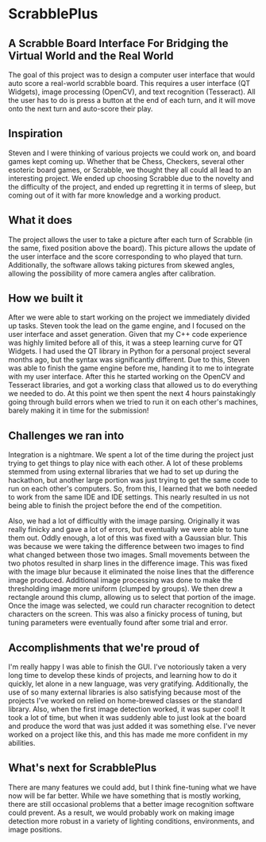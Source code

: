 ScrabblePlus
====================

A Scrabble Board Interface For Bridging the Virtual World and the Real World
---------------------

The goal of this project was to design a computer user interface that would auto score a real-world scrabble board.
This requires a user interface (QT Widgets), image processing (OpenCV), and text recognition (Tesseract).
All the user has to do is press a button at the end of each turn, and it will move onto the next turn and auto-score their play.

## Inspiration
Steven and I were thinking of various projects we could work on, and board games kept coming up.
Whether that be Chess, Checkers, several other esoteric board games, or Scrabble, 
we thought they all could all lead to an interesting project.
We ended up choosing Scrabble due to the novelty and the difficulty of the project, 
and ended up regretting it in terms of sleep, but coming out of it with far more knowledge and a working product.

## What it does
The project allows the user to take a picture after each turn of Scrabble (in the same, fixed position above the board).
This picture allows the update of the user interface and the score corresponding to who played that turn.
Additionally, the software allows taking pictures from skewed angles, allowing the possibility of more camera angles after calibration.

## How we built it
After we were able to start working on the project we immediately divided up tasks.
Steven took the lead on the game engine, and I focused on the user interface and asset generation.
Given that my C++ code experience was highly limited before all of this, it was a steep learning curve for QT Widgets.
I had used the QT library in Python for a personal project several months ago, but the syntax was significantly different.
Due to this, Steven was able to finish the game engine before me, handing it to me to integrate with my user interface.
After this he started working on the OpenCV and Tesseract libraries, and got a working class that allowed us to do everything we needed to do.
At this point we then spent the next 4 hours painstakingly going through build errors when we tried to run it on each other's machines, barely making it in time for the submission!

## Challenges we ran into
Integration is a nightmare. We spent a lot of the time during the project just trying to get things to play nice with each other. 
A lot of these problems stemmed from using external libraries that we had to set up during the hackathon, but another large portion 
was just trying to get the same code to run on each other's computers. So, from this, I learned that we both needed to work 
from the same IDE and IDE settings. This nearly resulted in us not being able to finish the project before the end of the competition.

Also, we had a lot of difficultly with the image parsing. Originally it was really finicky and gave a lot of errors, but 
eventually we were able to tune them out. Oddly enough, a lot of this was fixed with a Gaussian blur. 
This was because we were taking the difference between two images to find what changed between those two images.
Small movements between the two photos resulted in sharp lines in the difference image.
This was fixed with the image blur because it eliminated the noise lines that the difference image produced.
Additional image processing was done to make the thresholding image more uniform (clumped by groups).
We then drew a rectangle around this clump, allowing us to select that portion of the image.
Once the image was selected, we could run character recognition to detect characters on the screen.
This was also a finicky process of tuning, but tuning parameters were eventually found after some trial and error.

## Accomplishments that we're proud of
I'm really happy I was able to finish the GUI. I've notoriously taken a very long time to develop these kinds of projects,
and learning how to do it quickly, let alone in a new language, was very gratifying. Additionally, the use of so many external
libraries is also satisfying because most of the projects I've worked on relied on home-brewed classes or the standard library.
Also, when the first image detection worked, it was super cool! It took a lot of time, 
but when it was suddenly able to just look at the board and produce the word that was just added it was something else. 
I've never worked on a project like this, and this has made me more confident in my abilities.

## What's next for ScrabblePlus
There are many features we could add, but I think fine-tuning what we have now will be far better.
While we have something that is mostly working, there are still occasional problems that a better image recognition software could prevent.
As a result, we would probably work on making image detection more robust in a variety of lighting conditions, environments, and image positions.
